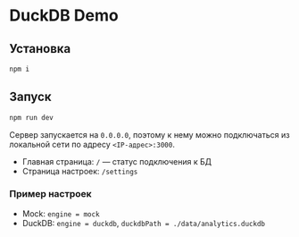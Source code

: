 # DuckDB Demo

## Установка
```bash
npm i
```

## Запуск
```bash
npm run dev
```

Сервер запускается на `0.0.0.0`, поэтому к нему можно подключаться из локальной сети по адресу `<IP-адрес>:3000`.

- Главная страница: `/` — статус подключения к БД
- Страница настроек: `/settings`

### Пример настроек
- Mock: `engine = mock`
- DuckDB: `engine = duckdb`, `duckdbPath = ./data/analytics.duckdb`
